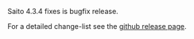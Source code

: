 <!--
title: Saito 4.3.4 released
template: whats-new
date: 2014-10-10
-->

Saito 4.3.4 fixes is bugfix release.

For a detailed change-list see the [github release page](https://github.com/Schlaefer/Saito/releases/tag/4.3.4).